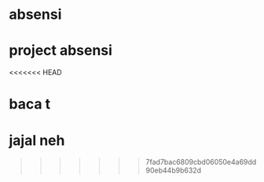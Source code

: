 # absensi

# project absensi

<<<<<<< HEAD

# baca t

# jajal neh

> > > > > > > 7fad7bac6809cbd06050e4a69dd90eb44b9b632d
